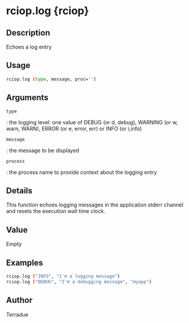 # rciop.log \{rciop}

## Description

Echoes a log entry

## Usage

```bash
rciop.log (type, message, proc='')
```

## Arguments

`type`

: the logging level: one value of DEBUG (or d, debug), WARNING (or w, warn, WARN), ERROR (or e, error, err) or INFO (or i,info)

`message`

: the message to be displayed

`process`

: the process name to provide context about the logging entry

## Details

This function echoes logging messages in the application stderr channel and resets the execution wall time clock.

## Value

Empty

## Examples

```bash
rciop.log ("INFO", "I'm a logging message")
rciop.log ("DEBUG", "I'm a debugging message", "myapp")
```

## Author

Terradue
